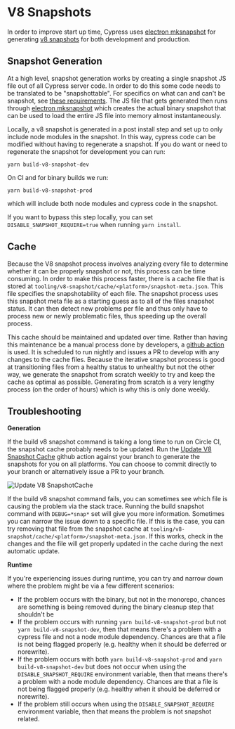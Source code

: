 # V8 Snapshots

In order to improve start up time, Cypress uses [electron mksnapshot](https://github.com/electron/mksnapshot) for generating [v8 snapshots](https://v8.dev/blog/custom-startup-snapshots) for both development and production.

## Snapshot Generation

At a high level, snapshot generation works by creating a single snapshot JS file out of all Cypress server code. In order to do this some code needs to be translated to be "snapshottable". For specifics on what can and can't be snapshot, see [these requirements](https://github.com/cypress-io/cypress/tree/develop/tooling/v8-snapshot#requirements). The JS file that gets generated then runs through [electron mksnapshot](https://github.com/cypress-io/cypress/tree/develop/tooling/electron-mksnapshot) which creates the actual binary snapshot that can be used to load the entire JS file into memory almost instantaneously.

Locally, a v8 snapshot is generated in a post install step and set up to only include node modules in the snapshot. In this way, cypress code can be modified without having to regenerate a snapshot. If you do want or need to regenerate the snapshot for development you can run:

```
yarn build-v8-snapshot-dev
```

On CI and for binary builds we run:

```
yarn build-v8-snapshot-prod
```

which will include both node modules and cypress code in the snapshot.

If you want to bypass this step locally, you can set `DISABLE_SNAPSHOT_REQUIRE=true` when running `yarn install`.

## Cache

Because the V8 snapshot process involves analyzing every file to determine whether it can be properly snapshot or not, this process can be time consuming. In order to make this process faster, there is a cache file that is stored at `tooling/v8-snapshot/cache/<platform>/snapshot-meta.json`. This file specifies the snapshotability of each file. The snapshot process uses this snapshot meta file as a starting guess as to all of the files snapshot status. It can then detect new problems per file and thus only have to process new or newly problematic files, thus speeding up the overall process.

This cache should be maintained and updated over time. Rather than having this maintenance be a manual process done by developers, a [github action](https://github.com/cypress-io/cypress/blob/develop/.github/workflows/update_v8_snapshot_cache.yml) is used. It is scheduled to run nightly and issues a PR to develop with any changes to the cache files. Because the iterative snapshot process is good at transitioning files from a healthy status to unhealthy but not the other way, we generate the snapshot from scratch weekly to try and keep the cache as optimal as possible. Generating from scratch is a very lengthy process (on the order of hours) which is why this is only done weekly.

## Troubleshooting

**Generation**

If the build v8 snapshot command is taking a long time to run on Circle CI, the snapshot cache probably needs to be updated. Run the [Update V8 Snapshot Cache](https://github.com/cypress-io/cypress/actions/workflows/update_v8_snapshot_cache.yml) github action against your branch to generate the snapshots for you on all platforms. You can choose to commit directly to your branch or alternatively issue a PR to your branch.

![Update V8 SnapshotCache](https://user-images.githubusercontent.com/4873279/206541239-1afb1d29-4d66-4593-92a7-5a5961a12137.png)

If the build v8 snapshot command fails, you can sometimes see which file is causing the problem via the stack trace. Running the build snapshot command with `DEBUG=*snap*` set will give you more information. Sometimes you can narrow the issue down to a specific file. If this is the case, you can try removing that file from the snapshot cache at `tooling/v8-snapshot/cache/<platform>/snapshot-meta.json`. If this works, check in the changes and the file will get properly updated in the cache during the next automatic update.

**Runtime**

If you're experiencing issues during runtime, you can try and narrow down where the problem might be via a few different scenarios:

* If the problem occurs with the binary, but not in the monorepo, chances are something is being removed during the binary cleanup step that shouldn't be
* If the problem occurs with running `yarn build-v8-snapshot-prod` but not `yarn build-v8-snapshot-dev`, then that means there's a problem with a cypress file and not a node module dependency. Chances are that a file is not being flagged properly (e.g. healthy when it should be deferred or norewrite).
* If the problem occurs with both `yarn build-v8-snapshot-prod` and `yarn build-v8-snapshot-dev` but does not occur when using the `DISABLE_SNAPSHOT_REQUIRE` environment variable, then that means there's a problem with a node module dependency. Chances are that a file is not being flagged properly (e.g. healthy when it should be deferred or norewrite).
* If the problem still occurs when using the `DISABLE_SNAPSHOT_REQUIRE` environment variable, then that means the problem is not snapshot related.
